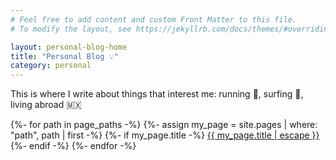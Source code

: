 ```yaml
---
# Feel free to add content and custom Front Matter to this file.
# To modify the layout, see https://jekyllrb.com/docs/themes/#overriding-theme-defaults

layout: personal-blog-home
title: "Personal Blog 💡" 
category: personal
---
```


This is where I write about things that interest me: running 👟, surfing 🌊, living abroad 🇲🇽

{%- for path in page_paths -%}
  {%- assign my_page = site.pages | where: "path", path | first -%}
    {%- if my_page.title -%}
        <a class="page-link" href="{{ my_page.url | relative_url }}">{{ my_page.title | escape }}</a>
    {%- endif -%}
{%- endfor -%}